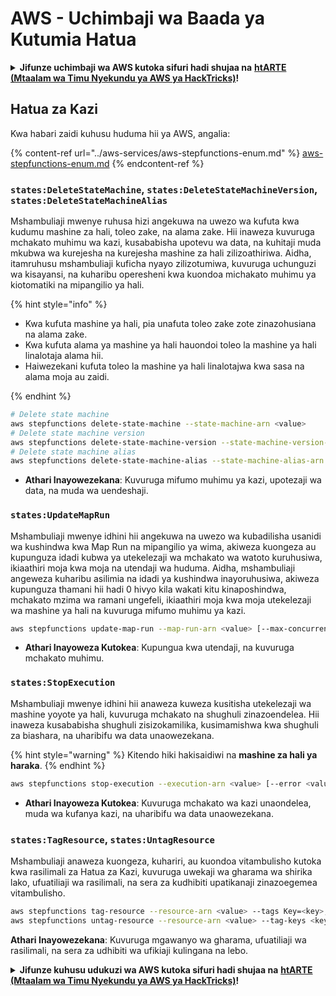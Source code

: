 # AWS - Uchimbaji wa Baada ya Kutumia Hatua

<details>

<summary><strong>Jifunze uchimbaji wa AWS kutoka sifuri hadi shujaa na</strong> <a href="https://training.hacktricks.xyz/courses/arte"><strong>htARTE (Mtaalam wa Timu Nyekundu ya AWS ya HackTricks)</strong></a><strong>!</strong></summary>

Njia nyingine za kusaidia HackTricks:

* Ikiwa unataka kuona **kampuni yako ikitangazwa kwenye HackTricks** au **kupakua HackTricks kwa PDF** Angalia [**MIPANGO YA USAJILI**](https://github.com/sponsors/carlospolop)!
* Pata [**swag rasmi ya PEASS & HackTricks**](https://peass.creator-spring.com)
* Gundua [**Familia ya PEASS**](https://opensea.io/collection/the-peass-family), mkusanyiko wetu wa [**NFTs**](https://opensea.io/collection/the-peass-family) ya kipekee
* **Jiunge na** 💬 [**Kikundi cha Discord**](https://discord.gg/hRep4RUj7f) au kikundi cha [**telegram**](https://t.me/peass) au **tufuate** kwenye **Twitter** 🐦 [**@hacktricks_live**](https://twitter.com/hacktricks_live)**.**
* **Shiriki mbinu zako za uchimbaji kwa kuwasilisha PRs kwa** [**HackTricks**](https://github.com/carlospolop/hacktricks) na [**HackTricks Cloud**](https://github.com/carlospolop/hacktricks-cloud) repos za github.

</details>

## Hatua za Kazi

Kwa habari zaidi kuhusu huduma hii ya AWS, angalia:

{% content-ref url="../aws-services/aws-stepfunctions-enum.md" %}
[aws-stepfunctions-enum.md](../aws-services/aws-stepfunctions-enum.md)
{% endcontent-ref %}

### `states:DeleteStateMachine`, `states:DeleteStateMachineVersion`, `states:DeleteStateMachineAlias`

Mshambuliaji mwenye ruhusa hizi angekuwa na uwezo wa kufuta kwa kudumu mashine za hali, toleo zake, na alama zake. Hii inaweza kuvuruga mchakato muhimu wa kazi, kusababisha upotevu wa data, na kuhitaji muda mkubwa wa kurejesha na kurejesha mashine za hali zilizoathiriwa. Aidha, itamruhusu mshambuliaji kuficha nyayo zilizotumiwa, kuvuruga uchunguzi wa kisayansi, na kuharibu operesheni kwa kuondoa michakato muhimu ya kiotomatiki na mipangilio ya hali. 

{% hint style="info" %}

- Kwa kufuta mashine ya hali, pia unafuta toleo zake zote zinazohusiana na alama zake.
- Kwa kufuta alama ya mashine ya hali hauondoi toleo la mashine ya hali linalotaja alama hii.
- Haiwezekani kufuta toleo la mashine ya hali linalotajwa kwa sasa na alama moja au zaidi.

{% endhint %}
```bash
# Delete state machine
aws stepfunctions delete-state-machine --state-machine-arn <value>
# Delete state machine version
aws stepfunctions delete-state-machine-version --state-machine-version-arn <value>
# Delete state machine alias
aws stepfunctions delete-state-machine-alias --state-machine-alias-arn <value>
```
- **Athari Inayowezekana**: Kuvuruga mifumo muhimu ya kazi, upotezaji wa data, na muda wa uendeshaji.

### `states:UpdateMapRun`

Mshambuliaji mwenye idhini hii angekuwa na uwezo wa kubadilisha usanidi wa kushindwa kwa Map Run na mipangilio ya wima, akiweza kuongeza au kupunguza idadi kubwa ya utekelezaji wa mchakato wa watoto kuruhusiwa, ikiaathiri moja kwa moja na utendaji wa huduma. Aidha, mshambuliaji angeweza kuharibu asilimia na idadi ya kushindwa inayoruhusiwa, akiweza kupunguza thamani hii hadi 0 hivyo kila wakati kitu kinaposhindwa, mchakato mzima wa ramani ungefeli, ikiaathiri moja kwa moja utekelezaji wa mashine ya hali na kuvuruga mifumo muhimu ya kazi.
```bash
aws stepfunctions update-map-run --map-run-arn <value> [--max-concurrency <value>] [--tolerated-failure-percentage <value>] [--tolerated-failure-count <value>]
```
- **Athari Inayoweza Kutokea**: Kupungua kwa utendaji, na kuvuruga mchakato muhimu.

### `states:StopExecution`

Mshambuliaji mwenye idhini hii anaweza kuweza kusitisha utekelezaji wa mashine yoyote ya hali, kuvuruga mchakato na shughuli zinazoendelea. Hii inaweza kusababisha shughuli zisizokamilika, kusimamishwa kwa shughuli za biashara, na uharibifu wa data unaowezekana.

{% hint style="warning" %}
Kitendo hiki hakisaidiwi na **mashine za hali ya haraka**.
{% endhint %}
```bash
aws stepfunctions stop-execution --execution-arn <value> [--error <value>] [--cause <value>]
```
- **Athari Inayoweza Kutokea**: Kuvuruga mchakato wa kazi unaondelea, muda wa kufanya kazi, na uharibifu wa data unaowezekana.

### `states:TagResource`, `states:UntagResource`

Mshambuliaji anaweza kuongeza, kuhariri, au kuondoa vitambulisho kutoka kwa rasilimali za Hatua za Kazi, kuvuruga uwekaji wa gharama wa shirika lako, ufuatiliaji wa rasilimali, na sera za kudhibiti upatikanaji zinazoegemea vitambulisho.
```bash
aws stepfunctions tag-resource --resource-arn <value> --tags Key=<key>,Value=<value>
aws stepfunctions untag-resource --resource-arn <value> --tag-keys <key>
```
**Athari Inayowezekana**: Kuvuruga mgawanyo wa gharama, ufuatiliaji wa rasilimali, na sera za udhibiti wa ufikiaji kulingana na lebo.

<details>

<summary><strong>Jifunze kuhusu udukuzi wa AWS kutoka sifuri hadi shujaa na</strong> <a href="https://training.hacktricks.xyz/courses/arte"><strong>htARTE (Mtaalam wa Timu Nyekundu ya AWS ya HackTricks)</strong></a><strong>!</strong></summary>

Njia nyingine za kusaidia HackTricks:

* Ikiwa unataka kuona **kampuni yako ikitangazwa kwenye HackTricks** au **kupakua HackTricks kwa PDF** Angalia [**MIPANGO YA KUJIUNGA**](https://github.com/sponsors/carlospolop)!
* Pata [**bidhaa rasmi za PEASS & HackTricks**](https://peass.creator-spring.com)
* Gundua [**Familia ya PEASS**](https://opensea.io/collection/the-peass-family), mkusanyiko wetu wa [**NFTs**](https://opensea.io/collection/the-peass-family) ya kipekee
* **Jiunge na** 💬 [**Kikundi cha Discord**](https://discord.gg/hRep4RUj7f) au kikundi cha [**telegram**](https://t.me/peass) au **tufuate** kwenye **Twitter** 🐦 [**@hacktricks_live**](https://twitter.com/hacktricks_live)**.**
* **Shiriki mbinu zako za udukuzi kwa kuwasilisha PRs kwa** [**HackTricks**](https://github.com/carlospolop/hacktricks) na [**HackTricks Cloud**](https://github.com/carlospolop/hacktricks-cloud) repos za github.

</details>
